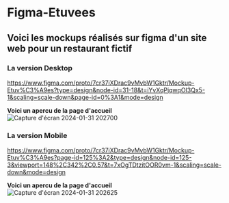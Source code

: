 # Figma-Etuvees
## Voici les mockups réalisés sur figma d'un site web pour un restaurant fictif 


### La version Desktop
https://www.figma.com/proto/7cr37iXDrac9vMvbW1Gktr/Mockup-Etuv%C3%A9es?type=design&node-id=31-18&t=iYvXqPjqwqOI3Qx5-1&scaling=scale-down&page-id=0%3A1&mode=design

**Voici un apercu de la page d'accueil**
![Capture d'écran 2024-01-31 202700](https://github.com/DHylan97/Figma-Etuvees/assets/86422525/4dc78a55-f815-473c-bf19-fa4714ab1567)


### La version Mobile
https://www.figma.com/proto/7cr37iXDrac9vMvbW1Gktr/Mockup-Etuv%C3%A9es?page-id=125%3A2&type=design&node-id=125-3&viewport=148%2C342%2C0.57&t=7xOgTDtzitOOR0vm-1&scaling=scale-down&mode=design

**Voici un apercu de la page d'accueil**
![Capture d'écran 2024-01-31 202625](https://github.com/DHylan97/Figma-Etuvees/assets/86422525/4e103895-f077-4597-adb1-3c8df97c6b81)
